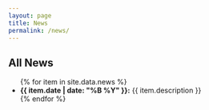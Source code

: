 ```yaml
---
layout: page
title: News
permalink: /news/
---
```


## All News

<ul>
  {% for item in site.data.news %}
    <li>
      <strong>{{ item.date | date: "%B %Y" }}:</strong> {{ item.description }}
    </li>
  {% endfor %}
</ul>
